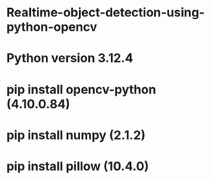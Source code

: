 # Realtime-object-detection-using-python-opencv
# Python version 3.12.4
# pip install opencv-python (4.10.0.84)
# pip install numpy (2.1.2)
# pip install pillow (10.4.0)
